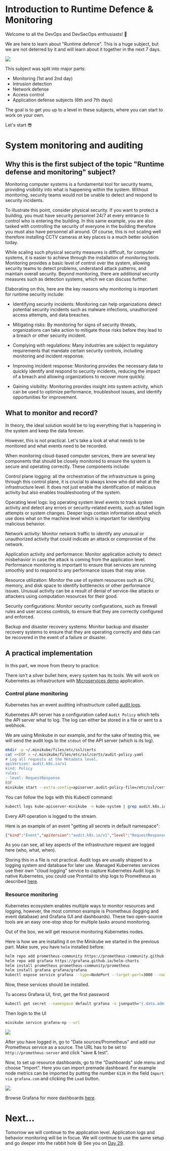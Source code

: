 # Introduction to Runtime Defence & Monitoring

Welcome to all the DevOps and DevSecOps enthusiasts! 🙌

We are here to learn about "Runtime defence". This is a huge subject, but we are not deterred by it and will learn about it together in the next 7 days.

![](images/day28-0.png)

This subject was split into major parts:
* Monitoring (1st and 2nd day)
* Intrusion detection
* Network defense
* Access control
* Application defense subjects (6th and 7th days)

The goal is to get you up to a level in these subjects, where you can start to work on your own.

Let's start 😎

# System monitoring and auditing

## Why this is the first subject of the topic "Runtime defense and monitoring" subject?

Monitoring computer systems is a fundamental tool for security teams, providing visibility into what is happening within the system. Without monitoring, security teams would not be unable to detect and respond to security incidents.

To illustrate this point, consider physical security. If you want to protect a building, you must have security personnel 24/7 at every entrance to control who is entering the building. In this same example, you are also tasked with controlling the security of everyone in the building therefore you must also have personnel all around. Of course, this is not scaling well therefore installing CCTV cameras at key places is a much better solution today.

While scaling such physical security measures is difficult, for computer systems, it is easier to achieve through the installation of monitoring tools. Monitoring provides a basic level of control over the system, allowing security teams to detect problems, understand attack patterns, and maintain overall security. Beyond monitoring, there are additional security measures such as detection systems, which we can discuss further.

Elaborating on this, here are the key reasons why monitoring is important for runtime security include:

* Identifying security incidents: Monitoring can help organizations detect potential security incidents such as malware infections, unauthorized access attempts, and data breaches.

* Mitigating risks: By monitoring for signs of security threats, organizations can take action to mitigate those risks before they lead to a breach or other security incident.

* Complying with regulations: Many industries are subject to regulatory requirements that mandate certain security controls, including monitoring and incident response.

* Improving incident response: Monitoring provides the necessary data to quickly identify and respond to security incidents, reducing the impact of a breach and allowing organizations to recover more quickly.

* Gaining visibility: Monitoring provides insight into system activity, which can be used to optimize performance, troubleshoot issues, and identify opportunities for improvement.

## What to monitor and record?

In theory, the ideal solution would be to log everything that is happening in the system and keep the data forever.

However, this is not practical. Let's take a look at what needs to be monitored and what events need to be recorded.

When monitoring cloud-based computer services, there are several key components that should be closely monitored to ensure the system is secure and operating correctly. These components include:

Control plane logging: all the orchestration of the infrastructure is going through this control plane, it is crucial to always know who did what at the infrastructure level. It does not just enable the identification of malicious activity but also enables troubleshooting of the system.

Operating level logs: log operating system level events to track system activity and detect any errors or security-related events, such as failed login attempts or system changes. Deeper logs contain information about which use does what on the machine level which is important for identifying malicious behavior.

Network activity: Monitor network traffic to identify any unusual or unauthorized activity that could indicate an attack or compromise of the network.

Application activity and performance: Monitor application activity to detect misbehavior in case the attack is coming from the application level. Performance monitoring is important to ensure that services are running smoothly and to respond to any performance issues that may arise.

Resource utilization: Monitor the use of system resources such as CPU, memory, and disk space to identify bottlenecks or other performance issues. Unusual activity can be a result of denial of service-like attacks or attackers using computation resources for their good.

Security configurations: Monitor security configurations, such as firewall rules and user access controls, to ensure that they are correctly configured and enforced.

Backup and disaster recovery systems: Monitor backup and disaster recovery systems to ensure that they are operating correctly and data can be recovered in the event of a failure or disaster.

## A practical implementation

In this part, we move from theory to practice.

There isn't a silver bullet here, every system has its tools. We will work on Kubernetes as infrastructure with [Microservices demo](https://github.com/GoogleCloudPlatform/microservices-demo) application.

### Control plane monitoring

Kubernetes has an event auditing infrastructure called [audit logs](https://kubernetes.io/docs/tasks/debug/debug-cluster/audit/).

Kubernetes API server has a configuration called `Audit Policy` which tells the API server what to log. The log can either be stored in a file or sent to a webhook.

We are using Minikube in our example, and for the sake of testing this, we will send the audit logs to the `stdout` of the API server (which is its log).

```bash
mkdir -p ~/.minikube/files/etc/ssl/certs
cat <<EOF > ~/.minikube/files/etc/ssl/certs/audit-policy.yaml
# Log all requests at the Metadata level.
apiVersion: audit.k8s.io/v1
kind: Policy
rules:
- level: RequestResponse
EOF
minikube start --extra-config=apiserver.audit-policy-file=/etc/ssl/certs/audit-policy.yaml --extra-config=apiserver.audit-log-path=-
```

You can follow the logs with this Kubectl command:
```bash
kubectl logs kube-apiserver-minikube -n kube-system | grep audit.k8s.io/v1
```

Every API operation is logged to the stream.

Here is an example of an event "getting all secrets in default namespace":
```json
{"kind":"Event","apiVersion":"audit.k8s.io/v1","level":"RequestResponse","auditID":"8e526e77-1fd9-43c3-9714-367fde233c99","stage":"RequestReceived","requestURI":"/api/v1/namespaces/default/secrets?limit=500","verb":"list","user":{"username":"minikube-user","groups":["system:masters","system:authenticated"]},"sourceIPs":["192.168.49.1"],"userAgent":"kubectl/v1.25.4 (linux/amd64) kubernetes/872a965","objectRef":{"resource":"secrets","namespace":"default","apiVersion":"v1"},"requestReceivedTimestamp":"2023-02-11T20:34:11.015389Z","stageTimestamp":"2023-02-11T20:34:11.015389Z"}
```

As you can see, all key aspects of the infrastructure request are logged here (who, what, when).

Storing this in a file is not practical. Audit logs are usually shipped to a logging system and database for later use. Managed Kubernetes services use their own "cloud logging" service to capture Kubernetes Audit logs. In native Kubernetes, you could use Promtail to ship logs to Prometheus as described [here](https://www.bionconsulting.com/blog/monitoring-and-gathering-metrics-from-kubernetes-auditlogs).

### Resource monitoring

Kubernetes ecosystem enables multiple ways to monitor resources and logging, however, the most common example is Prometheus (logging and event database) and Grafana (UI and dashboards). These two open-source tools are an easy one-stop shop for multiple tasks around monitoring.

Out of the box, we will get resource monitoring Kubernetes nodes.

Here is how we are installing it on the Minikube we started in the previous part. Make sure, you have `helm` installed before.

```bash
helm repo add prometheus-community https://prometheus-community.github.io/helm-charts
helm repo add grafana https://grafana.github.io/helm-charts
helm install prometheus prometheus-community/prometheus
helm install grafana grafana/grafana
kubectl expose service grafana --type=NodePort --target-port=3000 --name=grafana-np
```

Now, these services should be installed.

To access Grafana UI, first, get the first password

```bash
kubectl get secret --namespace default grafana -o jsonpath="{.data.admin-password}" | base64 --decode ; echo
```

Then login to the UI
```bash
minikube service grafana-np --url
```

![](images/day28-1.png)

After you have logged in, go to "Data sources/Prometheus" and add our Prometheus service as a source. The URL has to be set to `http://prometheus-server` and click "save & test". 

Now, to set up resource dashboards, go to the "Dashboards" side menu and choose "Import". Here you can import premade dashboard. For example node metrics can be imported by putting the number `6126` in the field `Import via grafana.com` and clicking the `Load` button.

![](images/day28-2.png)

Browse Grafana for more dashboards [here](https://grafana.com/grafana/dashboards/).

# Next...

Tomorrow we will continue to the application level. Application logs and behavior monitoring will be in focue. We will continue to use the same setup and go deeper into the rabbit hole 😄
See you on [Day 29](day29.md).
